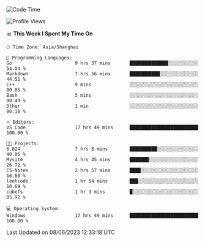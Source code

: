 <!--START_SECTION:waka-->
![Code Time](http://img.shields.io/badge/Code%20Time-977%20hrs%2037%20mins-blue)

![Profile Views](http://img.shields.io/badge/Profile%20Views-0-blue)

📊 **This Week I Spent My Time On** 

```text
🕑︎ Time Zone: Asia/Shanghai

💬 Programming Languages: 
Go                       9 hrs 37 mins       ██████████████░░░░░░░░░░░   54.04 % 
Markdown                 7 hrs 56 mins       ███████████░░░░░░░░░░░░░░   44.51 % 
C++                      9 mins              ░░░░░░░░░░░░░░░░░░░░░░░░░   00.85 % 
Bash                     5 mins              ░░░░░░░░░░░░░░░░░░░░░░░░░   00.49 % 
Other                    1 min               ░░░░░░░░░░░░░░░░░░░░░░░░░   00.10 % 

🔥 Editors: 
VS Code                  17 hrs 49 mins      █████████████████████████   100.00 % 

🐱‍💻 Projects: 
6.824                    7 hrs 8 mins        ██████████░░░░░░░░░░░░░░░   40.06 % 
Mysite                   4 hrs 45 mins       ███████░░░░░░░░░░░░░░░░░░   26.72 % 
CS-Notes                 2 hrs 57 mins       ████░░░░░░░░░░░░░░░░░░░░░   16.60 % 
leetcode                 1 hr 54 mins        ███░░░░░░░░░░░░░░░░░░░░░░   10.69 % 
cubefs                   1 hr 3 mins         █░░░░░░░░░░░░░░░░░░░░░░░░   05.92 % 

💻 Operating System: 
Windows                  17 hrs 49 mins      █████████████████████████   100.00 % 
```


 Last Updated on 08/06/2023 12:33:18 UTC
<!--END_SECTION:waka-->